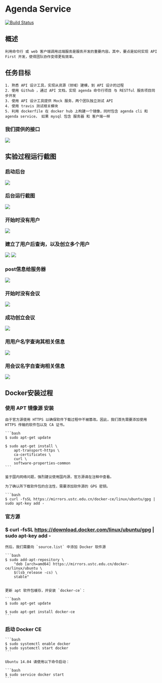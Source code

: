 # Agenda Service

[![Build Status](https://travis-ci.org/Sevennn/agenda-go-server.svg?branch=master)](https://travis-ci.org/Sevennn/agenda-go-server)

## 概述
	利用命令行 或 web 客户端调用远端服务是服务开发的重要内容。其中，要点是如何实现 API First 开发，使得团队协作变得更有效率。
## 任务目标
	1. 熟悉 API 设计工具，实现从资源（领域）建模，到 API 设计的过程
	2. 使用 Github ，通过 API 文档，实现 agenda 命令行项目 与 RESTful 服务项目同步开发
	3. 使用 API 设计工具提供 Mock 服务，两个团队独立测试 API
	4. 使用 travis 测试相关模块
	5. 利用 dockerfile 在 docker hub 上构建一个镜像，同时包含 agenda cli 和 agenda service， 如果 mysql 包含 服务器 和 客户端一样
### 我们提供的接口
![](https://github.com/453326526/agenda-go-server/blob/master/photos/5%E4%B8%AAapi.png)
## 实验过程运行截图

### 启动后台
![](https://github.com/453326526/agenda-go-server/blob/master/photos/%E5%90%8E%E5%8F%B0%E6%93%8D%E4%BD%9C.png)
### 后台运行截图
![](https://github.com/453326526/agenda-go-server/blob/master/photos/%E5%90%8E%E5%8F%B0%E8%BF%90%E8%A1%8C.png)
### 开始时没有用户
![](https://github.com/453326526/agenda-go-server/blob/master/photos/%E5%BC%80%E5%A7%8B%E6%97%B6%E6%B2%A1%E6%9C%89%E7%94%A8%E6%88%B7.png)
### 建立了用户后查询，以及创立多个用户
![](https://github.com/453326526/agenda-go-server/blob/master/photos/%E6%9F%A5%E8%AF%A2%E7%94%A8%E6%88%B7.png)
![](https://github.com/453326526/agenda-go-server/blob/master/photos/%E5%A4%9A%E4%B8%AA%E7%94%A8%E6%88%B7.png)
### post信息给服务器
![](https://github.com/453326526/agenda-go-server/blob/master/photos/%E6%8E%A8%E9%80%81%E4%BC%9A%E8%AE%AE%E4%BF%A1%E6%81%AF.png)
### 开始时没有会议
![](https://github.com/453326526/agenda-go-server/blob/master/photos/%E6%9F%A5%E8%AF%A2%E4%BC%9A%E8%AE%AE.png)
### 成功创立会议
![](https://github.com/453326526/agenda-go-server/blob/master/photos/%E6%88%90%E5%8A%9F%E5%88%9B%E5%BB%BA%E4%BC%9A%E8%AE%AE.png)
### 用用户名字查询其相关信息
![](https://github.com/453326526/agenda-go-server/blob/master/photos/%E6%9F%A5%E8%AF%A2%E7%94%A8%E6%88%B7.png)
### 用会议名字自查询相关信息
![](https://github.com/453326526/agenda-go-server/blob/master/photos/%E5%90%8D%E5%AD%97%E6%9F%A5%E8%AF%A2%E4%BC%9A%E8%AE%AE.png)

## Docker安装过程
### 使用 APT 镜像源 安装

	由于官方源使用 HTTPS 以确保软件下载过程中不被篡改。因此，我们首先需要添加使用 HTTPS 传输的软件包以及 CA 证书。

	```bash
	$ sudo apt-get update

	$ sudo apt-get install \
	    apt-transport-https \
	    ca-certificates \
	    curl \
	    software-properties-common
	```

	鉴于国内网络问题，强烈建议使用国内源，官方源请在注释中查看。

	为了确认所下载软件包的合法性，需要添加软件源的 GPG 密钥。

	```bash
	$ curl -fsSL https://mirrors.ustc.edu.cn/docker-ce/linux/ubuntu/gpg | sudo apt-key add -


### 官方源

### $ curl -fsSL https://download.docker.com/linux/ubuntu/gpg | sudo apt-key add -

	然后，我们需要向 `source.list` 中添加 Docker 软件源

	```bash
	$ sudo add-apt-repository \
	    "deb [arch=amd64] https://mirrors.ustc.edu.cn/docker-ce/linux/ubuntu \
	    $(lsb_release -cs) \
	    stable"


	更新 apt 软件包缓存，并安装 `docker-ce`：

	```bash
	$ sudo apt-get update

	$ sudo apt-get install docker-ce
	```

### 启动 Docker CE

	```bash
	$ sudo systemctl enable docker
	$ sudo systemctl start docker
	```

	Ubuntu 14.04 请使用以下命令启动：

	```bash
	$ sudo service docker start
	```

